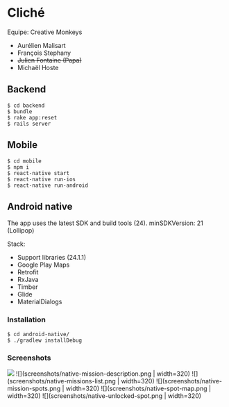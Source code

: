 # Cliché

Equipe: Creative Monkeys

+ Aurélien Malisart
+ François Stephany
+ ~~Julien Fontaine (Papa)~~
+ Michaël Hoste

## Backend

    $ cd backend
    $ bundle
    $ rake app:reset
    $ rails server

## Mobile

    $ cd mobile
    $ npm i
    $ react-native start
    $ react-native run-ios
    $ react-native run-android


## Android native

The app uses the latest SDK and build tools (24). minSDKVersion: 21 (Lollipop)

Stack:

- Support libraries (24.1.1)
- Google Play Maps
- Retrofit
- RxJava
- Timber
- Glide
- MaterialDialogs

### Installation

	$ cd android-native/
	$ ./gradlew installDebug

### Screenshots

![](screenshots/native-confirm-picture.png|width=320)
![](screenshots/native-mission-description.png | width=320)
![](screenshots/native-missions-list.png | width=320)
![](screenshots/native-mission-spots.png | width=320)
![](screenshots/native-spot-map.png | width=320)
![](screenshots/native-unlocked-spot.png | width=320)

